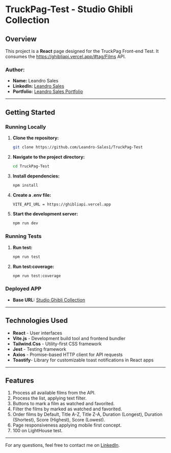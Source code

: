 # TruckPag-Test - Studio Ghibli Collection

## Overview

This project is a **React** page designed for the TruckPag Front-end Test. It consumes the https://ghibliapi.vercel.app/#tag/Films API.

### Author:
- **Name:** Leandro Sales
- **LinkedIn:** [Leandro Sales](https://www.linkedin.com/in/leandro-sales1/)
- **Portfolio:** [Leandro Sales Portfolio](https://leandro-sales-portfolio.vercel.app/)

---

## Getting Started

### Running Locally

1. **Clone the repository:**
   ```sh
   git clone https://github.com/Leandro-Sales1/TruckPag-Test
   ```
2. **Navigate to the project directory:**
   ```sh
   cd TruckPag-Test
   ```
3. **Install dependencies:**
   ```sh
   npm install
   ```
4. **Create a .env file:**
   ```sh
   VITE_API_URL = https://ghibliapi.vercel.app
   ```
5. **Start the development server:**
   ```sh
   npm run dev
   ```

### Running Tests

1. **Run test:**
   ```sh
   npm run test
   ```
2. **Run test:coverage:**
   ```sh
   npm run test:coverage
   ```   

### Deployed APP

- **Base URL:** [Studio Ghibli Collection](https://truck-pag-test.vercel.app/)

---

## Technologies Used

- **React** - User interfaces
- **Vite.js** - Development build tool and frontend bundler
- **Tailwind.Css** - Utility-first CSS framework
- **Jest** - Testing framework
- **Axios** - Promise-based HTTP client for API requests
- **Toastify**- Library for customizable toast notifications in React apps
  
---

## Features

1. Process all available films from the API.
2. Process the list, applying text filter.
3. Buttons to mark a film as watched and favorited.
4. Filter the films by marked as watched and favorited.
5. Order films by Default, Title A-Z, Title Z-A, Duration (Longest), Duration (Shortest), Score (Highest), Score (Lowest).
6. Page responsiveness applying mobile first concept.
7. 100 on LightHouse test.
---

For any questions, feel free to contact me on [LinkedIn](https://www.linkedin.com/in/leandro-sales1/).

